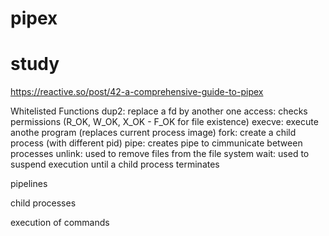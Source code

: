 # pipex


# study

https://reactive.so/post/42-a-comprehensive-guide-to-pipex




Whitelisted Functions
dup2:		replace a fd by another one
access:	checks permissions (R_OK, W_OK, X_OK - F_OK for file existence)
execve:	execute anothe program (replaces current process image)
fork:		create a child process (with different pid)
pipe:		creates pipe to cimmunicate between processes
unlink:	used to remove files from the file system
wait:		used to suspend execution until a child process terminates


pipelines

child processes

execution of commands